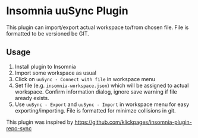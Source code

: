 # Insomnia uuSync Plugin

This plugin can import/export actual workspace to/from chosen file. File is formatted to be versioned be GIT.

## Usage

1.  Install plugin to Insomnia
2.  Import some workspace as usual
3.  Click on `uuSync - Connect with file` in workspace menu
4.  Set file (e.g. `insomnia-workspace.json`) which will be assigned to actual workspace. Confirm information dialog, ignore save warning if file aready exists.
5.  Use `uuSync - Export` and `uuSync - Import` in workspace menu for easy exporting/importing. File is formatted for minimze collisions in git.

This plugin was inspired by https://github.com/klickpages/insomnia-plugin-repo-sync
